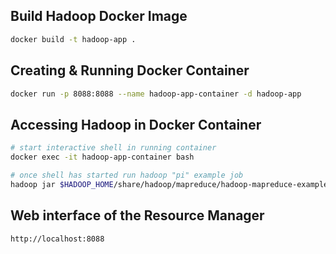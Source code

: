 ## Build Hadoop Docker Image

```sh
docker build -t hadoop-app .
```

## Creating & Running Docker Container

```sh
docker run -p 8088:8088 --name hadoop-app-container -d hadoop-app
```

## Accessing Hadoop in Docker Container

```sh
# start interactive shell in running container
docker exec -it hadoop-app-container bash

# once shell has started run hadoop "pi" example job
hadoop jar $HADOOP_HOME/share/hadoop/mapreduce/hadoop-mapreduce-examples-3.3.4.jar pi 10 100
```

## Web interface of the Resource Manager

```text
http://localhost:8088
```